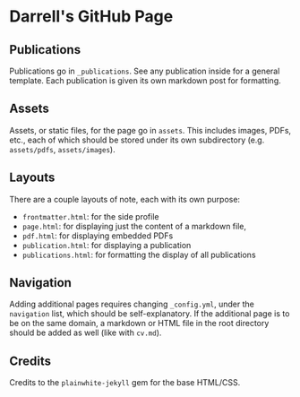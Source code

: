 # Darrell's GitHub Page

## Publications

Publications go in ```_publications```. See any publication inside for a general
template. Each publication is given its own markdown post for formatting.

## Assets

Assets, or static files, for the page go in ```assets```. This includes images,
PDFs, etc., each of which should be stored under its own subdirectory (e.g.
```assets/pdfs```, ```assets/images```).

## Layouts

There are a couple layouts of note, each with its own purpose:
  - ```frontmatter.html```: for the side profile
  - ```page.html```: for displaying just the content of a markdown file,
  - ```pdf.html```: for displaying embedded PDFs
  - ```publication.html```: for displaying a publication
  - ```publications.html```: for formatting the display of all publications

## Navigation

Adding additional pages requires changing ```_config.yml```, under the
```navigation``` list, which should be self-explanatory. If the additional page
is to be on the same domain, a markdown or HTML file in the root directory
should be added as well (like with ```cv.md```).

## Credits

Credits to the ```plainwhite-jekyll``` gem for the base HTML/CSS.
